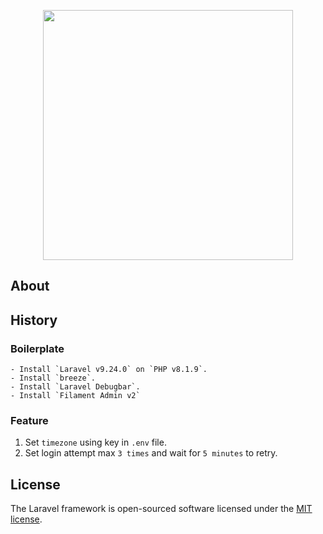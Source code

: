 <p align="center"><a href="https://laravel.com" target="_blank"><img src="https://raw.githubusercontent.com/laravel/art/master/logo-lockup/5%20SVG/2%20CMYK/1%20Full%20Color/laravel-logolockup-cmyk-red.svg" width="400"></a></p>

## About

## History

### Boilerplate

    - Install `Laravel v9.24.0` on `PHP v8.1.9`.
    - Install `breeze`.
    - Install `Laravel Debugbar`.
    - Install `Filament Admin v2`

### Feature

1. Set `timezone` using key in `.env` file.
2. Set login attempt max `3 times` and wait for `5 minutes` to retry.

## License

The Laravel framework is open-sourced software licensed under the [MIT license](https://opensource.org/licenses/MIT).
